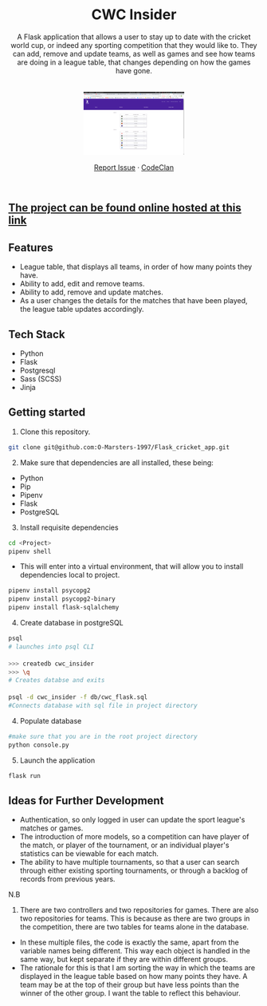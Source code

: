 <div align="center">
  <a href="https://github.com/O-Marsters-1997/Flask_cricket_app">
  </a>
  <h1>CWC Insider</h1>

A Flask application that allows a user to stay up to date with the cricket world cup, or indeed any sporting competition that they would like to. They can add, remove and update teams, as well as games and see how teams are doing in a league table, that changes depending on how the games have gone.
<br><br><br>
<img src="static/images/league_table_screenshot.png" alt = "league table" width="40%">

[Report Issue](https://github.com/sf-adams/ClanHub/issues)
·
[CodeClan](https://codeclan.com/)
</div>

<br>

## [The project can be found online hosted at this link](https://cwc-insider.herokuapp.com/)

## Features

- League table, that displays all teams, in order of how many points they have.
- Ability to add, edit and remove teams.
- Ability to add, remove and update matches.
- As a user changes the details for the matches that have been played, the league table updates accordingly.

## Tech Stack

- Python
- Flask
- Postgresql
- Sass (SCSS)
- Jinja

## Getting started

1. Clone this repository.

```zsh
git clone git@github.com:O-Marsters-1997/Flask_cricket_app.git
```

2. Make sure that dependencies are all installed, these being:

- Python
- Pip
- Pipenv
- Flask
- PostgreSQL

3. Install requisite dependencies

```zsh
cd <Project>
pipenv shell
```

- This will enter into a virtual environment, that will allow you to install dependencies local to project.

```zsh
pipenv install psycopg2
pipenv install psycopg2-binary
pipenv install flask-sqlalchemy
```

4. Create database in postgreSQL

```zsh
psql
# launches into psql CLI

>>> createdb cwc_insider
>>> \q
# Creates databse and exits

psql -d cwc_insider -f db/cwc_flask.sql
#Connects database with sql file in project directory
```

4. Populate database

```zsh
#make sure that you are in the root project directory
python console.py
```

5. Launch the application
```zsh
flask run
```

## Ideas for Further Development
- Authentication, so only logged in user can update the sport league's matches or games.
- The introduction of more models, so a competition can have player of the match, or player of the tournament, or an individual player's statistics can be viewable for each match.
- The ability to have multiple tournaments, so that a user can search through either existing sporting tournaments, or through a backlog of records from previous years.

N.B

1. There are two controllers and two repositories for games. There are also two repositories for teams. This is because as there are two groups in the competition, there are two tables for teams alone in the database.

- In these multiple files, the code is exactly the same, apart from the variable names being different. This way each object is handled in the same way, but kept separate if they are within different groups.
- The rationale for this is that I am sorting the way in which the teams are displayed in the league table based on how many points they have. A team may be at the top of their group but have less points than the winner of the other group. I want the table to reflect this behaviour.
